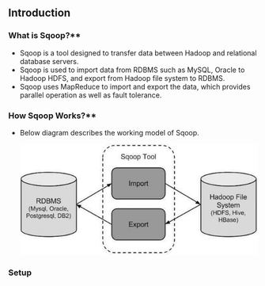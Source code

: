 ## Introduction

### What is Sqoop?**
* Sqoop is a tool designed to transfer data between Hadoop and relational database servers. 
* Sqoop is used to import data from RDBMS such as MySQL, Oracle to Hadoop HDFS, and export from Hadoop file system to RDBMS.
* Sqoop uses MapReduce to import and export the data, which provides parallel operation as well as fault tolerance.

### How Sqoop Works?**
* Below diagram describes the working model of Sqoop.
    
  ![Alt text](_images/sqoop_work.jpg?raw=true "Sqoop Working Model")  

### Setup